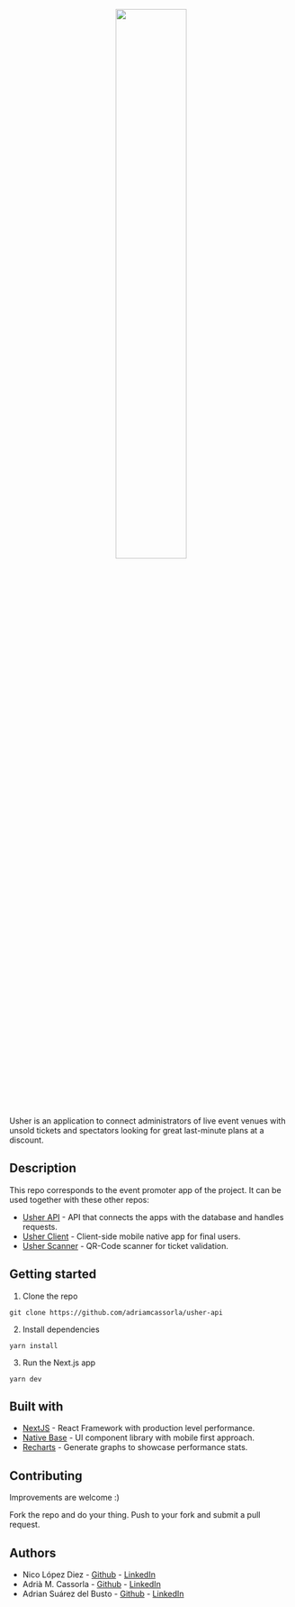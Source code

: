 <p align="center">
  <img style='width:50%' src="https://res.cloudinary.com/dptkkaj8n/image/upload/v1649065349/usher-posters/usher-logo_gipdgq.png" />
</p>

Usher is an application to connect administrators of live event venues with unsold tickets and spectators looking for great last-minute plans at a discount.

## Description

This repo corresponds to the event promoter app of the project. It can be used together with these other repos:
* [Usher API](https://github.com/adriamcassorla/usher-api) - API that connects the apps with the database and handles requests.
* [Usher Client](https://github.com/adrian-s-db/usher-client/) - Client-side mobile native app for final users.
* [Usher Scanner](https://github.com/adriamcassorla/usher-scanner) - QR-Code scanner for ticket validation.

## Getting started

1. Clone the repo

```
git clone https://github.com/adriamcassorla/usher-api
```

2. Install dependencies
```
yarn install
```

3. Run the Next.js app
```
yarn dev
```

## Built with

* [NextJS](https://nextjs.org/) - React Framework with production level performance.
* [Native Base](https://nativebase.io/) - UI component library with mobile first approach.
* [Recharts](https://recharts.org/) - Generate graphs to showcase performance stats.

## Contributing

Improvements are welcome :)

Fork the repo and do your thing. Push to your fork and submit a pull request.


## Authors

* Nico López Diez - [Github](https://github.com/nicolo413) - [LinkedIn](https://www.linkedin.com/in/nicolas-lopez-diez/)
* Adrià M. Cassorla - [Github](https://github.com/adriamcassorla) - [LinkedIn](https://www.linkedin.com/in/adriamcassorla/)
* Adrian Suárez del Busto - [Github](https://github.com/adrian-s-db) - [LinkedIn](https://www.linkedin.com/in/adrian-s-delbusto/)
